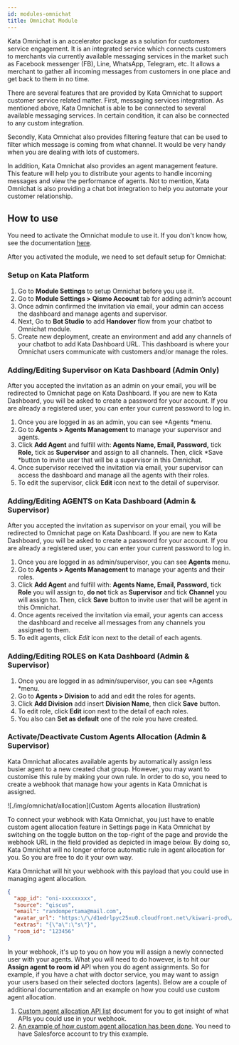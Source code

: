 ```yaml
---
id: modules-omnichat
title: Omnichat Module
---
```


Kata Omnichat is an accelerator package as a solution for customers service engagement. It is an integrated service which connects customers to merchants via currently available messaging services in the market such as Facebook messenger (FB), Line, WhatsApp, Telegram, etc. It allows a merchant to gather all incoming messages from customers in one place and get back to them in no time.

There are several features that are provided by Kata Omnichat to support customer service related matter. First, messaging services integration. As mentioned above, Kata Omnichat is able to be connected to several available messaging services. In certain condition, it can also be connected to any custom integration.

Secondly, Kata Omnichat also provides filtering feature that can be used to filter which message is coming from what channel. It would be very handy when you are dealing with lots of customers.

In addition, Kata Omnichat also provides an agent management feature. This feature will help you to distribute your agents to handle incoming messages and view the performance of agents. Not to mention, Kata Omnichat is also providing a chat bot integration to help you automate your customer relationship.

## How to use

You need to activate the Omnichat module to use it. If you don't know how, see the documentation [here](http://docs.kata.ai/module).

After you activated the module, we need to set default setup for Omnichat:

### Setup on Kata Platform

1. Go to **Module Settings** to setup Omnichat before you use it.
2. Go to **Module Settings > Qismo Account** tab for adding admin’s account
3. Once admin confirmed the invitation via email, your admin can access the dashboard and manage agents and supervisor.
4. Next, Go to **Bot Studio** to add **Handover** flow from your chatbot to Omnichat module.
5. Create new deployment, create an environment and add any channels of your chatbot to add Kata Dashboard URL. This dashboard is where your Omnichat users communicate with customers and/or manage the roles.

### Adding/Editing Supervisor on Kata Dashboard (Admin Only)

After you accepted the invitation as an admin on your email, you will be redirected to Omnichat page on Kata Dashboard. If you are new to Kata Dashboard, you will be asked to create a password for your account. If you are already a registered user, you can enter your current password to log in.

1. Once you are logged in as an admin, you can see *Agents *menu.
2. Go to **Agents > Agents Management** to manage your supervisor and agents.
3. Click **Add Agent** and fulfill with: **Agents Name, Email, Password,** tick **Role,** tick as **Supervisor** and assign to all channels. Then, click *Save *button to invite user that will be a supervisor in this Omnichat.
4. Once supervisor received the invitation via email, your supervisor can access the dashboard and manage all the agents with their roles.
5. To edit the supervisor, click **Edit** icon next to the detail of supervisor.

### Adding/Editing AGENTS on Kata Dashboard (Admin & Supervisor)

After you accepted the invitation as supervisor on your email, you will be redirected to Omnichat page on Kata Dashboard. If you are new to Kata Dashboard, you will be asked to create a password for your account. If you are already a registered user, you can enter your current password to log in.

1. Once you are logged in as admin/supervisor, you can see **Agents** menu.
2. Go to **Agents > Agents Management** to manage your agents and their roles.
3. Click **Add Agent** and fulfill with: **Agents Name, Email, Password,** tick **Role** you will assign to, **do not** tick as **Supervisor** and tick **Channel** you will assign to. Then, click **Save** button to invite user that will be agent in this Omnichat.
4. Once agents received the invitation via email, your agents can access the dashboard and receive all messages from any channels you assigned to them.
5. To edit agents, click *Edit* icon next to the detail of each agents.

### Adding/Editing ROLES on Kata Dashboard (Admin & Supervisor)

1. Once you are logged in as admin/supervisor, you can see *Agents *menu.
2. Go to **Agents > Division** to add and edit the roles for agents.
3. Click **Add Division** add insert **Division Name**, then click **Save** button.
4. To edit role, click **Edit** icon next to the detail of each roles.
5. You also can **Set as default** one of the role you have created.

### Activate/Deactivate Custom Agents Allocation (Admin & Supervisor)

Kata Omnichat allocates available agents by automatically assign less busier agent to a new created chat group. However, you may want to customise this rule by making your own rule. In order to do so, you need to create a webhook that manage how your agents in Kata Omnichat is assigned.

![./img/omnichat/allocation](Custom Agents allocation illustration)

To connect your webhook with Kata Omnichat, you just have to enable custom agent allocation feature in Settings page in Kata Omnichat by switching on the toggle button on the top-right of the page and provide the webhook URL in the field provided as depicted in image below. By doing so, Kata Omnichat will no longer enforce automatic rule in agent allocation for you. So you are free to do it your own way.

Kata Omnichat will hit your webhook with this payload that you could use in managing agent allocation.

```json
{
  "app_id": "oni-xxxxxxxxx",
  "source": "qiscus",
  "email": "randompertama@mail.com",
  "avatar_url": "https:\/\/d1edrlpyc25xu0.cloudfront.net\/kiwari-prod\/image\/upload\/75r6s_jOHa\/1507541871-avatar-mine.png",
  "extras": "{\"a\":\"s\"}",
  "room_id": "123456"
}
```

In your webhook, it's up to you on how you will assign a newly connected user with your agents. What you will need to do however, is to hit our **Assign agent to room id** API when you do agent assignments. So for example, if you have a chat with doctor service, you may want to assign your users based on their selected doctors (agents).
Below are a couple of additional documentation and an example on how you could use custom agent allocation.

1. [Custom agent allocation API list](https://d1edrlpyc25xu0.cloudfront.net/kiwari-prod/docs/upload/GUNoVu-1dD/qismo-custom_agent_allocation_api_list.pdf) document for you to get insight of what APIs you could use in your webhook.
2. [An example of how custom agent allocation has been done](https://bitbucket.org/qiscus/qismo-salesforce-crm-sample/src/). You need to have Salesforce account to try this example.


